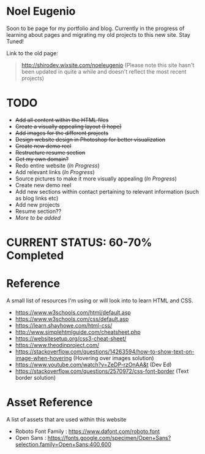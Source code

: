 # Noel Eugenio

Soon to be page for my portfolio and blog. Currently in the progress of learning about pages and migrating my old projects to this new site. Stay Tuned!

Link to the old page:
> http://shirodev.wixsite.com/noeleugenio
(Please note this site hasn't been updated in quite a while and doesn't reflect the most recent projects)

# TODO

* ~~Add all content within the HTML files~~
* ~~Create a visually appealing layout (I hope)~~
* ~~Add images for the different projects~~
* ~~Design website design in Photoshop for better visualization~~
* ~~Create new demo reel~~
* ~~Restructure resume section~~
* ~~Get my own domain?~~
* Redo entire website (_In Progress_)
* Add relevant links (_In Progress_)
* Source pictures to make it more visually appealing (_In Progress_)
* Create new demo reel
* Add new sections within contact pertaining to relevant information (such as blog links etc)
* Add new projects
* Resume section??
* _More to be added_

# CURRENT STATUS: 60-70% Completed

# Reference

A small list of resources I'm using or will look into to learn HTML and CSS.

* https://www.w3schools.com/html/default.asp
* https://www.w3schools.com/css/default.asp
* https://learn.shayhowe.com/html-css/
* http://www.simplehtmlguide.com/cheatsheet.php
* https://websitesetup.org/css3-cheat-sheet/
* https://www.theodinproject.com/
* https://stackoverflow.com/questions/14263594/how-to-show-text-on-image-when-hovering (Hovering over images solution)
* https://www.youtube.com/watch?v=ZeDP-rzOnAA&t (Dev Ed)
* https://stackoverflow.com/questions/2570972/css-font-border (Text border solution)

# Asset Reference

A list of assets that are used within this website

* Roboto Font Family : https://www.dafont.com/roboto.font
* Open Sans : https://fonts.google.com/specimen/Open+Sans?selection.family=Open+Sans:400,600

